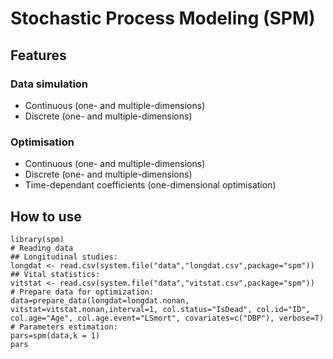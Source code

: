 # Stochastic Process Modeling (SPM)
## Features
### Data simulation
* Continuous (one- and multiple-dimensions)
* Discrete (one- and multiple-dimensions)

### Optimisation
* Continuous (one- and multiple-dimensions)
* Discrete (one- and multiple-dimensions)
* Time-dependant coefficients (one-dimensional optimisation)

## How to use
```
library(spm)
# Reading data
## Longitudinal studies:
longdat <- read.csv(system.file("data","longdat.csv",package="spm"))
## Vital statistics:
vitstat <- read.csv(system.file("data","vitstat.csv",package="spm"))
# Prepare data for optimization:
data=prepare_data(longdat=longdat.nonan, vitstat=vitstat.nonan,interval=1, col.status="IsDead", col.id="ID", col.age="Age", col.age.event="LSmort", covariates=c("DBP"), verbose=T)
# Parameters estimation:
pars=spm(data,k = 1)
pars
```